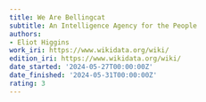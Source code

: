 ```yaml
---
title: We Are Bellingcat
subtitle: An Intelligence Agency for the People
authors:
- Eliot Higgins
work_iri: https://www.wikidata.org/wiki/
edition_iri: https://www.wikidata.org/wiki/
date_started: '2024-05-27T00:00:00Z'
date_finished: '2024-05-31T00:00:00Z'
rating: 3
---
```


